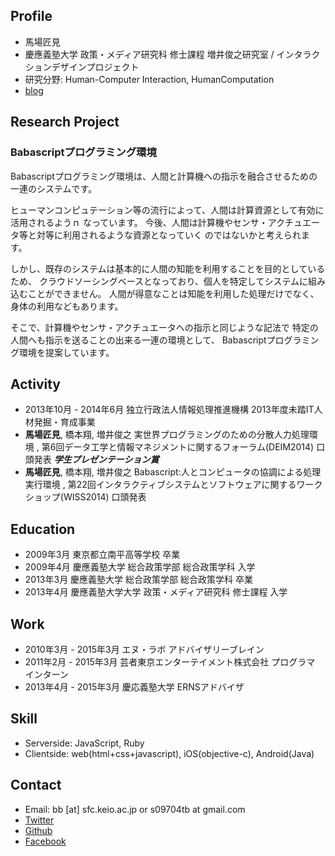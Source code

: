 <!-- title: TakumiBaba.com -->
<!-- subtitle: 馬場匠見 -->

## Profile

- 馬場匠見
- 慶應義塾大学 政策・メディア研究科 修士課程 増井俊之研究室 / インタラクションデザインプロジェクト
- 研究分野: Human-Computer Interaction, HumanComputation
- [blog](https://blog.takumibaba.com)

## Research Project

### Babascriptプログラミング環境

Babascriptプログラミング環境は、人間と計算機への指示を融合させるための一連のシステムです。

ヒューマンコンピュテーション等の流行によって、人間は計算資源として有効に活用されるようｎ
なっています。
今後、人間は計算機やセンサ・アクチュエータ等と対等に利用されるような資源となっていく
のではないかと考えられます。

しかし、既存のシステムは基本的に人間の知能を利用することを目的としているため、
クラウドソーシングベースとなっており、個人を特定してシステムに組み込むことができません。
人間が得意なことは知能を利用した処理だけでなく、身体の利用などもあります。

そこで、計算機やセンサ・アクチュエータへの指示と同じような記法で
特定の人間へも指示を送ることの出来る一連の環境として、
Babascriptプログラミング環境を提案しています。

## Activity

- 2013年10月 - 2014年6月 独立行政法人情報処理推進機構 2013年度未踏IT人材発掘・育成事業
- **馬場匠見**, 橋本翔, 増井俊之 実世界プログラミングのための分散人力処理環境
, 第6回データ工学と情報マネジメントに関するフォーラム(DEIM2014) 口頭発表 ***学生プレゼンテーション賞***
- **馬場匠見**, 橋本翔, 増井俊之 Babascript:人とコンピュータの協調による処理実行環境
, 第22回インタラクティブシステムとソフトウェアに関するワークショップ(WISS2014) 口頭発表

## Education

- 2009年3月 東京都立南平高等学校 卒業
- 2009年4月 慶應義塾大学 総合政策学部 総合政策学科 入学
- 2013年3月 慶應義塾大学 総合政策学部 総合政策学科 卒業
- 2013年4月 慶應義塾大学大学 政策・メディア研究科 修士課程 入学

## Work

- 2010年3月 - 2015年3月 エヌ・ラボ アドバイザリーブレイン
- 2011年2月 - 2015年3月 芸者東京エンターテイメント株式会社 プログラマ インターン
- 2013年4月 - 2015年3月 慶応義塾大学 ERNSアドバイザ

## Skill

- Serverside: JavaScript, Ruby
- Clientside: web(html+css+javascript), iOS(objective-c), Android(Java)

## Contact

- Email: bb [at] sfc.keio.ac.jp or s09704tb at gmail.com
- [Twitter](https://twitter.com/takumibaba)
- [Github](https://github.com/takumibaba)
- [Facebook](https://www.facebook.com/baba.taumi)

